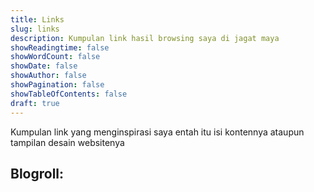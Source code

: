 ```yaml
---
title: Links
slug: links
description: Kumpulan link hasil browsing saya di jagat maya
showReadingtime: false
showWordCount: false
showDate: false
showAuthor: false
showPagination: false
showTableOfContents: false
draft: true
---
```


Kumpulan link yang menginspirasi saya entah itu isi kontennya ataupun tampilan desain websitenya

Blogroll:
- 